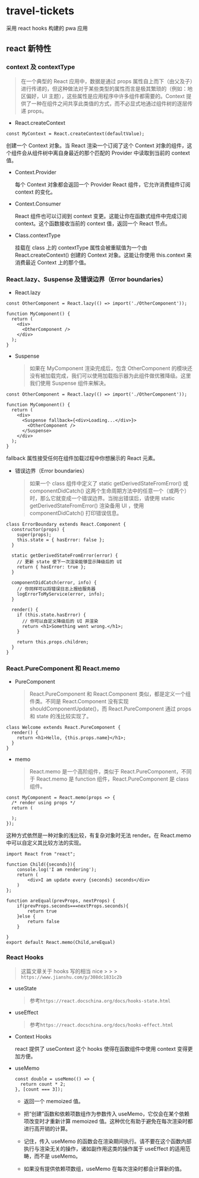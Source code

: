 # travel-tickets

采用 react hooks 构建的 pwa 应用

## react 新特性

### context 及 contextType

> 在一个典型的 React 应用中，数据是通过 props 属性自上而下（由父及子）进行传递的，但这种做法对于某些类型的属性而言是极其繁琐的（例如：地区偏好，UI 主题），这些属性是应用程序中许多组件都需要的。Context 提供了一种在组件之间共享此类值的方式，而不必显式地通过组件树的逐层传递 props。

- React.createContext

```
const MyContext = React.createContext(defaultValue);
```

创建一个 Context 对象。当 React 渲染一个订阅了这个 Context 对象的组件，这个组件会从组件树中离自身最近的那个匹配的 Provider 中读取到当前的 context 值。

- Context.Provider

  每个 Context 对象都会返回一个 Provider React 组件，它允许消费组件订阅 context 的变化。

- Context.Consumer

  React 组件也可以订阅到 context 变更。这能让你在函数式组件中完成订阅 context。这个函数接收当前的 context 值，返回一个 React 节点。

- Class.contextType

  挂载在 class 上的 contextType 属性会被重赋值为一个由 React.createContext() 创建的 Context 对象。这能让你使用 this.context 来消费最近 Context 上的那个值。

### React.lazy、Suspense 及错误边界（Error boundaries）

- React.lazy

```
const OtherComponent = React.lazy(() => import('./OtherComponent'));

function MyComponent() {
  return (
    <div>
      <OtherComponent />
    </div>
  );
}
```

- Suspense
  > 如果在 MyComponent 渲染完成后，包含 OtherComponent 的模块还没有被加载完成，我们可以使用加载指示器为此组件做优雅降级。这里我们使用 Suspense 组件来解决。

```
const OtherComponent = React.lazy(() => import('./OtherComponent'));

function MyComponent() {
  return (
    <div>
      <Suspense fallback={<div>Loading...</div>}>
        <OtherComponent />
      </Suspense>
    </div>
  );
}
```

fallback 属性接受任何在组件加载过程中你想展示的 React 元素。

- 错误边界（Error boundaries）
  > 如果一个 class 组件中定义了 static getDerivedStateFromError() 或 componentDidCatch() 这两个生命周期方法中的任意一个（或两个）时，那么它就变成一个错误边界。当抛出错误后，请使用 static getDerivedStateFromError() 渲染备用 UI ，使用 componentDidCatch() 打印错误信息。

```
class ErrorBoundary extends React.Component {
  constructor(props) {
    super(props);
    this.state = { hasError: false };
  }

  static getDerivedStateFromError(error) {
    // 更新 state 使下一次渲染能够显示降级后的 UI
    return { hasError: true };
  }

  componentDidCatch(error, info) {
    // 你同样可以将错误日志上报给服务器
    logErrorToMyService(error, info);
  }

  render() {
    if (this.state.hasError) {
      // 你可以自定义降级后的 UI 并渲染
      return <h1>Something went wrong.</h1>;
    }

    return this.props.children;
  }
}
```

### React.PureComponent 和 React.memo

- PureComponent
  > React.PureComponent 和 React.Component 类似，都是定义一个组件类。不同是 React.Component 没有实现 shouldComponentUpdate()，而 React.PureComponent 通过 props 和 state 的浅比较实现了。

```
class Welcome extends React.PureComponent {
  render() {
    return <h1>Hello, {this.props.name}</h1>;
  }
}
```

- memo
  > React.memo 是一个高阶组件，类似于 React.PureComponent，不同于 React.memo 是 function 组件，React.PureComponent 是 class 组件。

```
const MyComponent = React.memo(props => {
  /* render using props */
  return (

  );
});
```

这种方式依然是一种对象的浅比较，有复杂对象时无法 render。在 React.memo 中可以自定义其比较方法的实现。

```
import React from "react";

function Child({seconds}){
    console.log('I am rendering');
    return (
        <div>I am update every {seconds} seconds</div>
    )
};

function areEqual(prevProps, nextProps) {
    if(prevProps.seconds===nextProps.seconds){
        return true
    }else {
        return false
    }

}
export default React.memo(Child,areEqual)
```

### React Hooks

> 这篇文章关于 hooks 写的相当 nice > > > `https://www.jianshu.com/p/308dc1831c2b`

- useState
  > 参考`https://react.docschina.org/docs/hooks-state.html`
- useEffect
  > 参考`https://react.docschina.org/docs/hooks-effect.html`
- Context Hooks

  react 提供了 useContext 这个 hooks 使得在函数组件中使用 context 变得更加方便。

- useMemo

  ```
  const double = useMemo(() => {
    return count * 2;
  }, [count === 3]);
  ```

  - 返回一个 memoized 值。

  - 把“创建”函数和依赖项数组作为参数传入 useMemo，它仅会在某个依赖项改变时才重新计算 memoized 值。这种优化有助于避免在每次渲染时都进行高开销的计算。

  - 记住，传入 useMemo 的函数会在渲染期间执行。请不要在这个函数内部执行与渲染无关的操作，诸如副作用这类的操作属于 useEffect 的适用范畴，而不是 useMemo。

  - 如果没有提供依赖项数组，useMemo 在每次渲染时都会计算新的值。
